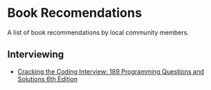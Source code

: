# Book Recomendations

A list of book recommendations by local community members.

## Interviewing
* [Cracking the Coding Interview: 189 Programming Questions and Solutions 6th Edition](https://www.amazon.com/Cracking-Coding-Interview-Programming-Questions/dp/0984782850)
